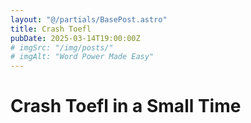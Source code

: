 ```yaml
---
layout: "@/partials/BasePost.astro"
title: Crash Toefl
pubDate: 2025-03-14T19:00:00Z
# imgSrc: "/img/posts/"
# imgAlt: "Word Power Made Easy"
---
```


# Crash Toefl in a Small Time


